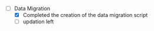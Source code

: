 - [ ] Data Migration
  - [x] Completed the creation of the data migration script
  - [ ] updation left
